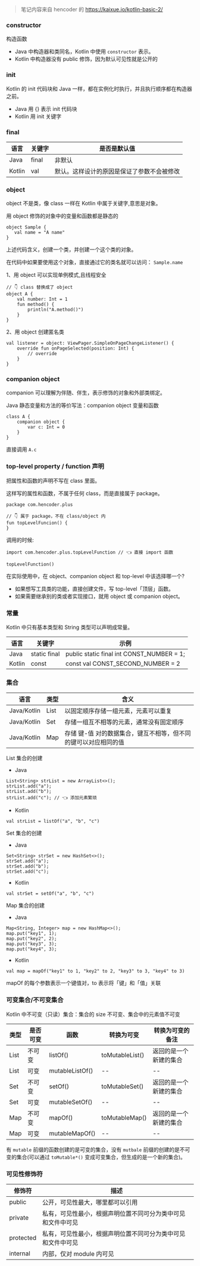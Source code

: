 > 笔记内容来自 hencoder 的 https://kaixue.io/kotlin-basic-2/

###  constructor

构造函数
- Java 中构造器和类同名，Kotlin 中使用 `constructor` 表示。
- Kotlin 中构造器没有 public 修饰，因为默认可见性就是公开的

### init

Kotlin 的 init 代码块和 Java 一样，都在实例化时执行，并且执行顺序都在构造器之前。

- Java 用 {} 表示 init 代码块  
- Kotlin 用 init 关键字

### final

| 语言 | 关键字 |是否是默认值|
| ------ | ------ | ------ |
|  Java | final  | 非默认 |
| Kotlin | val  | 默认。这样设计的原因是保证了参数不会被修改|

### object
 object 不是类，像 class 一样在 Kotlin 中属于关键字,意思是对象。

 用 object 修饰的对象中的变量和函数都是静态的
 ```
 object Sample {
    val name = "A name"
}
```
上述代码含义，创建一个类，并创建一个这个类的对象。

在代码中如果要使用这个对象，直接通过它的类名就可以访问：
`Sample.name`

1、用 object 可以实现单例模式,且线程安全
```
// 👇 class 替换成了 object
object A {
    val number: Int = 1
    fun method() {
        println("A.method()")
    }
}   
```

2、用 object 创建匿名类
```
val listener = object: ViewPager.SimpleOnPageChangeListener() {
    override fun onPageSelected(position: Int) {
        // override
    }
}
```

### companion object
companion 可以理解为伴随、伴生，表示修饰的对象和外部类绑定。

Java 静态变量和方法的等价写法：companion object 变量和函数
```
class A {
    companion object {
        var c: Int = 0
    }
}
```
直接调用 `A.c`

### top-level property / function 声明
把属性和函数的声明不写在 class 里面。

这样写的属性和函数，不属于任何 class，而是直接属于 package。
```
package com.hencoder.plus
​
// 👇 属于 package，不在 class/object 内
fun topLevelFuncion() {
}
```
调用的时候:
```
import com.hencoder.plus.topLevelFunction // 👈 直接 import 函数
​
topLevelFunction()
```

在实际使用中，在 object、companion object 和 top-level 中该选择哪一个?
- 如果想写工具类的功能，直接创建文件，写 top-level「顶层」函数。
- 如果需要继承别的类或者实现接口，就用 object 或 companion object。

### 常量
Kotlin 中只有基本类型和 String 类型可以声明成常量。

| 语言 | 关键字 |示例|
| ------ | ------ | ------ |
  |  Java |  static final  | public static final int CONST_NUMBER = 1; |
| Kotlin | const   | const val CONST_SECOND_NUMBER = 2|

### 集合
| 语言 | 类型 |含义|
| ------ | ------ | ------ |
  |  Java/Kotlin |  List  | 以固定顺序存储一组元素，元素可以重复 |
  |  Java/Kotlin |  Set  | 存储一组互不相等的元素，通常没有固定顺序 |
  |  Java/Kotlin |  Map  | 存储 键-值 对的数据集合，键互不相等，但不同的键可以对应相同的值 |

  List 集合的创建
  - Java
  ```
  List<String> strList = new ArrayList<>();
strList.add("a");
strList.add("b");
strList.add("c"); // 👈 添加元素繁琐
  ```
  - Kotlin
  ```
  val strList = listOf("a", "b", "c")

  ```


  Set 集合的创建

  - Java
  ```
  Set<String> strSet = new HashSet<>();
strSet.add("a");
strSet.add("b");
strSet.add("c");
  ```

- Kotlin
```
val strSet = setOf("a", "b", "c")
```

Map 集合的创建

- Java
```
Map<String, Integer> map = new HashMap<>();
map.put("key1", 1);
map.put("key2", 2);
map.put("key3", 3);
map.put("key4", 3);
```
- Kotlin
```
val map = mapOf("key1" to 1, "key2" to 2, "key3" to 3, "key4" to 3)
```

mapOf 的每个参数表示一个键值对，to 表示将「键」和「值」关联

### 可变集合/不可变集合
Kotlin 中不可变（只读）集合：集合的 size 不可变、集合中的元素值不可变


| 类型| 是否可变 | 函数 |转换为可变|转换为可变的备注|
| ------ | ------ | ------ | ------ | ------ |
|  List| 不可变| listOf() | toMutableList()|返回的是一个新建的集合|
|  List|  可变  | mutableListOf() |--|--|
|  Set| 不可变| setOf() | toMutableSet()|返回的是一个新建的集合|
|  Set|  可变  | mutableSetOf() |--|--|
|  Map| 不可变| mapOf() | toMutableMap()|返回的是一个新建的集合|
|  Map|  可变  | mutableMapOf() |--|--|

有 `mutable` 前缀的函数创建的是可变的集合，没有 `mutbale` 前缀的创建的是不可变的集合(可以通过 `toMutable*()` 变成可变集合，但生成的是一个新的集合)。

### 可见性修饰符

| 修饰符|描述 |
| ------ | ------ |
|  public| 公开，可见性最大，哪里都可以引用|
|  private|  私有，可见性最小，根据声明位置不同可分为类中可见和文件中可见  |
|  protected| 私有，可见性最小，根据声明位置不同可分为类中可见和文件中可见|
|  internal|  内部，仅对 module 内可见  |
